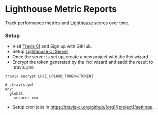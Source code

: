 Lighthouse Metric Reports
=====

Track performance metrics and [Lighthouse](https://github.com/GoogleChrome/lighthouse-ci) scores over time.

### Setup

* Visit [Travis CI](https://travis-ci.org/) and Sign up with GitHub.
* Setup [Lighthouse CI Server](https://github.com/GoogleChrome/lighthouse-ci/blob/master/docs/server.md)
* Once the server is set up, create a new project with the lhci wizard.
* Encrypt the token generated by the lhci wizard and aadd the result to .travis.yml:

```
travis encrypt LHCI_UPLOAD_TOKEN=[TOKEN]
```

```
# .travis.yml
env:
  global:
    secure: xxx
```

* Setup cron jobs in https://travis-ci.org/github/[org]/[project]/settings.
